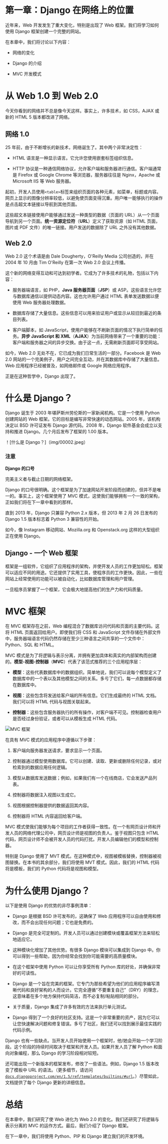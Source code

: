 # 第一章：Django 在网络上的位置

近年来，Web 开发发生了重大变化，特别是出现了 Web 框架。我们将学习如何使用 Django 框架创建一个完整的网站。

在本章中，我们将讨论以下内容：

+   网络的变化

+   Django 的介绍

+   MVC 开发模式

# 从 Web 1.0 到 Web 2.0

今天你看到的网络并不总是像今天这样。事实上，许多技术，如 CSS，AJAX 或新的 HTML 5 版本都改进了网络。

## 网络 1.0

25 年前，由于不断增长的新技术，网络诞生了。其中两个非常决定性：

+   HTML 语言是一种显示语言。它允许您使用嵌套标签组织信息。

+   HTTP 协议是一种通信网络协议，允许客户端和服务器进行通信。客户端通常是 Firefox 或 Google Chrome 等浏览器，服务器往往是 Nginx，Apache 或 Microsoft IIS 等 Web 服务器。

起初，开发人员使用`<table>`标签来组织页面的各种元素，如菜单，标题或内容。网页上显示的图像分辨率较低，以避免使页面变得沉重。用户唯一能够执行的操作是点击超文本链接以导航到其他页面。

这些超文本链接使用户能够通过发送一种类型的数据（页面的 URL）从一个页面导航到另一个页面。**统一资源定位符**（**URL**）定义了获取资源（如 HTML 页面，图片或 PDF 文件）的唯一链接。用户发送的数据除了 URL 之外没有其他数据。

## Web 2.0

Web 2.0 这个术语是由 Dale Dougherty，O'Reilly Media 公司创造的，并在 2004 年 10 月由 Tim O'Reilly 在第一次 Web 2.0 会议上传播。

这个新的网络变得互动和可达到初学者。它成为了许多技术的礼物，包括以下内容：

+   服务器端语言，如 PHP，**Java 服务器页面**（**JSP**）或 ASP。这些语言允许您与数据库通信以提供动态内容。这也允许用户通过 HTML 表单发送数据以便使用 Web 服务器处理数据。

+   数据库存储了大量信息。这些信息可以用来验证用户或显示从较旧到最近的条目列表。

+   客户端脚本，如 JavaScript，使用户能够在不刷新页面的情况下执行简单的任务。**异步 JavaScript 和 XML**（**AJAX**）为当前网络带来了一个重要的功能：客户端和服务器之间的异步交换。由于这一点，无需刷新页面即可享受网站。

如今，Web 2.0 无处不在，它已成为我们日常生活的一部分。Facebook 是 Web 2.0 网站的一个完美例子，用户之间完全互动，并在其数据库中存储了大量信息。Web 应用程序已经被普及，如网络邮件或 Google 网络应用程序。

正是在这种哲学中，Django 出现了。

# 什么是 Django？

Django 诞生于 2003 年堪萨斯州劳伦斯的一家新闻机构。它是一个使用 Python 创建网站的 Web 框架。它的目标是编写非常快速的动态网站。2005 年，该机构决定以 BSD 许可证发布 Django 源代码。2008 年，Django 软件基金会成立以支持和推进 Django。几个月后发布了框架的 1.00 版本。

！[什么是 Django？]（img/00002.jpeg）

### 注意

**Django 的口号**

完美主义者与截止日期的网络框架。

Django 的口号很明确。这个框架是为了加速网站开发阶段而创建的，但并不是唯一的。事实上，这个框架使用了 MVC 模式，这使我们能够拥有一个一致的架构，正如我们将在下一章中看到的那样。

直到 2013 年，Django 只兼容 Python 2.x 版本，但 2013 年 2 月 26 日发布的 Django 1.5 版本标志着 Python 3 兼容性的开始。

如今，像 Instagram 移动网站、Mozilla.org 和 Openstack.org 这样的大型组织正在使用 Django。

## Django - 一个 Web 框架

框架是一组软件，它组织了应用程序的架构，并使开发人员的工作更加轻松。框架可以适应不同的用途。它还提供了实用工具，使程序员的工作更快。因此，一些在网站上经常使用的功能可以被自动化，比如数据库管理和用户管理。

一旦程序员掌握了一个框架，它会极大地提高他们的生产力和代码质量。

# MVC 框架

在 MVC 框架存在之前，Web 编程混合了数据库访问代码和页面的主要代码。这将 HTML 页面返回给用户。即使我们将 CSS 和 JavaScript 文件存储在外部文件中，服务器端语言代码仍然存储在至少三种语言之间共享的一个文件中：Python、SQL 和 HTML。

MVC 模式是为了将逻辑与表示分离，并拥有更加具体和真实的内部架构而创建的。**模型-视图-控制器**（**MVC**）代表了该范式推荐的三个应用程序层：

+   **模型**：这些代表数据库中的数据组织。简单地说，我们可以说每个模型定义了数据库中的一个表以及其他模型之间的关系。多亏了它们，每一点数据都存储在数据库中。

+   **视图**：这些包含将发送给客户端的所有信息。它们生成最终的 HTML 文档。我们可以将 HTML 代码与视图关联起来。

+   **控制器**：这些包含服务器执行的所有操作，对客户端不可见。控制器检查用户是否经过身份验证，或者可以从模板生成 HTML 代码。

![MVC 框架](img/00003.jpeg)

在具有 MVC 模式的应用程序中遵循以下步骤：

1.  客户端向服务器发送请求，要求显示一个页面。

1.  控制器通过模型使用数据库。它可以创建、读取、更新或删除任何记录，或对检索到的数据应用任何逻辑。

1.  模型从数据库发送数据；例如，如果我们有一个在线商店，它会发送产品列表。

1.  控制器将数据注入视图以生成它。

1.  视图根据控制器提供的数据返回其内容。

1.  控制器将 HTML 内容返回给客户端。

MVC 模式使我们能够为每个项目的工作者获得一致性。在一个有网页设计师和开发人员的网络代理公司中，网页设计师是视图的负责人。鉴于视图只包含 HTML 代码，网页设计师不会被开发人员的代码打扰。开发人员编辑他们的模型和控制器。

特别是 Django 使用了 MVT 模式。在这种模式中，视图被模板替换，控制器被视图替换。在本书的其余部分，我们将使用 MVT 模式。因此，我们的 HTML 代码将是模板，我们的 Python 代码将是视图和模型。

# 为什么使用 Django？

以下是使用 Django 的优势的非尽事例清单：

+   Django 是根据 BSD 许可发布的，这确保了 Web 应用程序可以自由使用和修改，而不会出现任何问题；它也是免费的。

+   Django 是完全可定制的。开发人员可以通过创建模块或覆盖框架方法来轻松地适应它。

+   这种模块化增加了其他优势。有很多 Django 模块可以集成到 Django 中。你可以得到一些帮助，因为你经常会找到你可能需要的高质量模块。

+   在这个框架中使用 Python 可以让你享受所有 Python 库的好处，并确保非常好的可读性。

+   Django 是一个旨在完美的框架。它专门为那些希望为他们的应用程序编写清晰代码和良好架构的人而设计。它完全遵循“不要重复自己”（DRY）的理念，这意味着在多个地方保持代码简洁，而不必复制/粘贴相同的部分。

+   关于质量，Django 集成了许多有效的方法来执行单元测试。

+   Django 得到了一个良好的社区支持。这是一个非常重要的资产，因为它可以让您快速解决问题和修复错误。多亏了社区，我们还可以找到展示最佳实践的代码示例。

Django 也有一些缺点。当开发人员开始使用一个框架时，他/她会开始一个学习阶段。这个阶段的持续时间取决于框架和开发人员。如果开发人员了解 Python 和面向对象编程，那么 Django 的学习阶段相对较短。

还可能出现一个新版本的框架发布，修改了一些语法。例如，Django 1.5 版本改变了模板中 URL 的语法。（更多细节，请访问[`docs.djangoproject.com/en/1.5/ref/templates/builtins/#url`](https://docs.djangoproject.com/en/1.5/ref/templates/builtins/#url)。）尽管如此，文档提供了每个 Django 更新的详细信息。

# 总结

在本章中，我们研究了使 Web 进化为 Web 2.0 的变化。我们还研究了将逻辑与表示分离的 MVC 的运作方式。最后，我们介绍了 Django 框架。

在下一章中，我们将使用 Python、PIP 和 Django 建立我们的开发环境。
